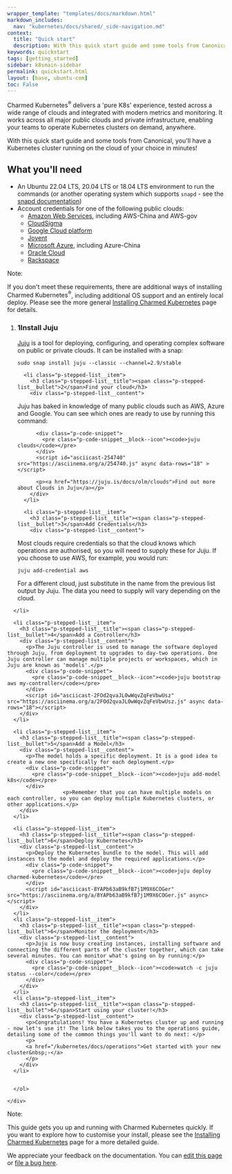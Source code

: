 ```yaml
---
wrapper_template: "templates/docs/markdown.html"
markdown_includes:
  nav: "kubernetes/docs/shared/_side-navigation.md"
context:
  title: "Quick start"
  description: With this quick start guide and some tools from Canonical, you'll have a Kubernetes cluster running on the cloud of your choice in minutes!
keywords: quickstart
tags: [getting_started]
sidebar: k8smain-sidebar
permalink: quickstart.html
layout: [base, ubuntu-com]
toc: False
---
```


Charmed Kubernetes<sup>&reg;</sup> delivers a 'pure K8s' experience, tested
across a wide range of clouds and integrated with modern metrics and monitoring.
It works across all major public clouds and private infrastructure, enabling your
teams to operate Kubernetes clusters on demand, anywhere.

With this quick start guide and some tools from Canonical, you'll have a
Kubernetes cluster running on the cloud of your choice in minutes!

## What you'll need

- An Ubuntu 22.04 LTS, 20.04 LTS or 18.04 LTS environment to run the commands (or another operating system which supports `snapd` - see the [snapd documentation][snapd-docs])
- Account credentials for one of the following public clouds:
  - [Amazon Web Services][cloud-aws], including AWS-China and AWS-gov
  - [CloudSigma][cloud-cloudsigma]
  - [Google Cloud platform ][cloud-google]
  - [Joyent][cloud-joyent]
  - [Microsoft Azure][cloud-azure], including Azure-China
  - [Oracle Cloud][cloud-oracle]
  - [Rackspace][cloud-rackspace]

<div class="p-notification--positive is-inline">
  <div markdown="1" class="p-notification__content">
    <span class="p-notification__title">Note:</span>
    <p class="p-notification__message">If you don't meet these requirements, there are additional ways of installing <emphasis>Charmed Kubernetes<sup>&reg;</sup></emphasis>, including additional OS support and an entirely local deploy. Please see the more general <a href="/kubernetes/docs/install-manual">Installing Charmed Kubernetes</a> page for details. </p>
  </div>
</div>

<section class="p-strip is-bordered">
  <div class="u-fixed-width">
    <ol class="p-stepped-list--detailed">
      <li class="p-stepped-list__item">
        <h3 class="p-stepped-list__title"><span class="p-stepped-list__bullet">1</span>Install Juju</h3>
        <div class="p-stepped-list__content">
<a href="https://jaas.ai" >Juju</a> is a tool for
deploying, configuring, and operating complex software on public or private
clouds. It can be installed with a snap:
          <div class="p-code-snippet">
            <pre class="p-code-snippet__block--icon"><code>sudo snap install juju --classic --channel=2.9/stable</code></pre>
          </div>
          <script id="asciicast-254739" src="https://asciinema.org/a/254739.js" async data-autoplay="true" data-rows="4"></script>
        </div>
      </li>

      <li class="p-stepped-list__item">
        <h3 class="p-stepped-list__title"><span class="p-stepped-list__bullet">2</span>Find your cloud</h3>
        <div class="p-stepped-list__content">

Juju has baked in knowledge of many public clouds such as AWS, Azure and
Google. You can see which ones are ready to use by running this command:

          <div class="p-code-snippet">
            <pre class="p-code-snippet__block--icon"><code>juju clouds</code></pre>
          </div>
          <script id="asciicast-254740" src="https://asciinema.org/a/254740.js" async data-rows="18" ></script>

          <p><a href="https://juju.is/docs/olm/clouds">Find out more about Clouds in Juju</a></p>
        </div>
      </li>

      <li class="p-stepped-list__item">
        <h3 class="p-stepped-list__title"><span class="p-stepped-list__bullet">3</span>Add Credentials</h3>
        <div class="p-stepped-list__content">

<p>Most clouds require credentials so that the cloud knows which operations are authorised, so you will need to supply these for Juju. If you choose to use AWS, for example, you would run:</p>
          <div class="p-code-snippet">
            <pre class="p-code-snippet__block--icon"><code>juju add-credential aws</code></pre>
          </div>        
<p>For a different cloud, just substitute in the name from the previous
  list output by Juju. The data you need to supply will vary depending on the cloud. </p>
            <script id="asciicast-Wo12W39et3IJzF15rAyVunbbl" src="https://asciinema.org/a/Wo12W39et3IJzF15rAyVunbbl.js" async data-rows="18" ></script>
        </div>

      </li>

      <li class="p-stepped-list__item">
        <h3 class="p-stepped-list__title"><span class="p-stepped-list__bullet">4</span>Add a Controller</h3>
        <div class="p-stepped-list__content">
          <p>The Juju controller is used to manage the software deployed through Juju, from deployment to upgrades to day-two operations. One Juju controller can manage multiple projects or workspaces, which in Juju are known as 'models'.</p>
          <div class="p-code-snippet">
            <pre class="p-code-snippet__block--icon"><code>juju bootstrap aws my-controller</code></pre>
          </div>               
          <script id="asciicast-2FOd2qvaJL0wWqvZqFeVbwUsz" src="https://asciinema.org/a/2FOd2qvaJL0wWqvZqFeVbwUsz.js" async data-rows="18"></script>
        </div>
      </li>

      <li class="p-stepped-list__item">
        <h3 class="p-stepped-list__title"><span class="p-stepped-list__bullet">5</span>Add a Model</h3>
        <div class="p-stepped-list__content">
          <p>The model holds a specific deployment. It is a good idea to create a new one specifically for each deployment.</p>
          <div class="p-code-snippet">
            <pre class="p-code-snippet__block--icon"><code>juju add-model k8s</code></pre>
          </div>   
                      <p>Remember that you can have multiple models on each controller, so you can deploy multiple Kubernetes clusters, or other applications.</p>
        </div>
      </li>

      <li class="p-stepped-list__item">
        <h3 class="p-stepped-list__title"><span class="p-stepped-list__bullet">6</span>Deploy Kubernetes</h3>
        <div class="p-stepped-list__content">
          <p>Deploy the Kubernetes bundle to the model. This will add instances to the model and deploy the required applications.</p>
          <div class="p-code-snippet">
            <pre class="p-code-snippet__block--icon"><code>juju deploy charmed-kubernetes</code></pre>
          </div>            
          <script id="asciicast-8YAPb63aB9kfB7j1M9X6COGer" src="https://asciinema.org/a/8YAPb63aB9kfB7j1M9X6COGer.js" async></script>
        </div>
      </li>
      <li class="p-stepped-list__item">
        <h3 class="p-stepped-list__title"><span class="p-stepped-list__bullet">6</span>Monitor the deployment</h3>
        <div class="p-stepped-list__content">
          <p>Juju is now busy creating instances, installing software and connecting the different parts of the cluster together, which can take several minutes. You can monitor what's going on by running:</p>
          <div class="p-code-snippet">
            <pre class="p-code-snippet__block--icon"><code>watch -c juju status --color</code></pre>
          </div>           
        </div>
      </li>
      <li class="p-stepped-list__item">
        <h3 class="p-stepped-list__title"><span class="p-stepped-list__bullet">6</span>Start using your cluster!</h3>
        <div class="p-stepped-list__content">
          <p>Congratulations! You have a Kubernetes cluster up and running - now let's use it! The link below takes you to the operations guide, detailing some of the common things you'll want to do next: </p>
          <p>
          <a href="/kubernetes/docs/operations">Get started with your new cluster&nbsp;›</a>
          </p>
        </div>
      </li>


      </ol>

    </div>

  </section>

<div class="p-notification--positive is-inline">
  <div markdown="1" class="p-notification__content">
    <span class="p-notification__title">Note:</span>
    <p class="p-notification__message">This guide gets you up and running with Charmed Kubernetes quickly. If you want to explore how to customise your install, please see the <a href="/kubernetes/docs/install-manual">Installing Charmed Kubernetes</a> page for a more detailed guide. </p>
  </div>
</div>


<!-- LINKS -->

[jujucharms-com]: https://charmhub.io
[install]: /kubernetes/docs/install-manual
[overview]: /kubernetes/docs/overview
[snapd-docs]: https://docs.snapcraft.io/core/install
[cloud-aws]: https://aws.amazon.com
[cloud-cloudsigma]: https://www.cloudsigma.com
[cloud-google]: https://cloud.google.com/
[cloud-oracle]: https://cloud.oracle.com/home
[cloud-rackspace]: https://www.rackspace.com/cloud/
[cloud-azure]: https://azure.microsoft.com/
[cloud-joyent]: https://www.joyent.com/

<!-- FEEDBACK -->
<div class="p-notification--information">
  <div class="p-notification__content">
    <p class="p-notification__message">We appreciate your feedback on the documentation. You can
    <a href="https://github.com/charmed-kubernetes/kubernetes-docs/edit/main/pages/k8s/quickstart.md" >edit this page</a>
    or
    <a href="https://github.com/charmed-kubernetes/kubernetes-docs/issues/new" >file a bug here</a>.</p>
  </div>
</div>

